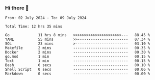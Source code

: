 ### Hi there 👋

<!--
**zhumeme/zhumeme** is a ✨ _special_ ✨ repository because its `README.md` (this file) appears on your GitHub profile.

Here are some ideas to get you started:

- 🔭 I’m currently working on ...
- 🌱 I’m currently learning ...
- 👯 I’m looking to collaborate on ...
- 🤔 I’m looking for help with ...
- 💬 Ask me about ...
- 📫 How to reach me: ...
- 😄 Pronouns: ...
- ⚡ Fun fact: ...
-->

<!--START_SECTION:waka-->

```all_time
From: 02 July 2024 - To: 09 July 2024

Total Time: 12 hrs 35 mins

Go             11 hrs 8 mins   >>>>>>>>>>>>>>>>>>>>>>---   88.45 %
YAML           55 mins         >>-----------------------   07.34 %
SQL            23 mins         >------------------------   03.10 %
Makefile       2 mins          -------------------------   00.35 %
Docker         2 mins          -------------------------   00.30 %
go.mod         1 min           -------------------------   00.15 %
Text           1 min           -------------------------   00.15 %
Bash           0 secs          -------------------------   00.10 %
Shell Script   0 secs          -------------------------   00.06 %
Markdown       0 secs          -------------------------   00.00 %
```

<!--END_SECTION:waka-->
